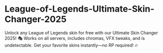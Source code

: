 # League-of-Legends-Ultimate-Skin-Changer-2025
Unlock any League of Legends skin for free with our Ultimate Skin Changer 2025! 🎭 Works on all servers, includes chromas, VFX tweaks, and is undetectable. Get your favorite skins instantly—no RP required! 🔥
